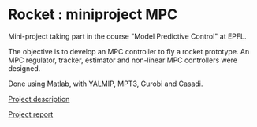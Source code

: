 # Rocket : miniproject MPC
Mini-project taking part in the course "Model Predictive Control" at EPFL. 

The objective is to develop an MPC controller to fly a rocket prototype. An MPC regulator, tracker, estimator and non-linear MPC controllers were designed.

Done using Matlab, with YALMIP, MPT3, Gurobi and Casadi.

[Project description](https://github.com/tgieruc/rocket_project_MPC/blob/main/Project_description.pdf)

[Project report](https://github.com/tgieruc/rocket_project_MPC/blob/main/Project_report.pdf)
